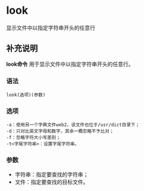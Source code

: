 #  look

显示文件中以指定字符串开头的任意行

##  补充说明

**look命令** 用于显示文件中以指定字符串开头的任意行。

###  语法

    
    
    look(选项)(参数)
    

###  选项

    
    
    -a：使用另一个字典文件web2，该文件也位于/usr/dict目录下；
    -d：只对比英文字母和数字，其余一概忽略不予比对；
    -f：忽略字符大小写差别；
    -t<字尾字符串>：设置字尾字符串。
    

###  参数

  * 字符串：指定要查找的字符串； 
  * 文件：指定要查找的目标文件。 

